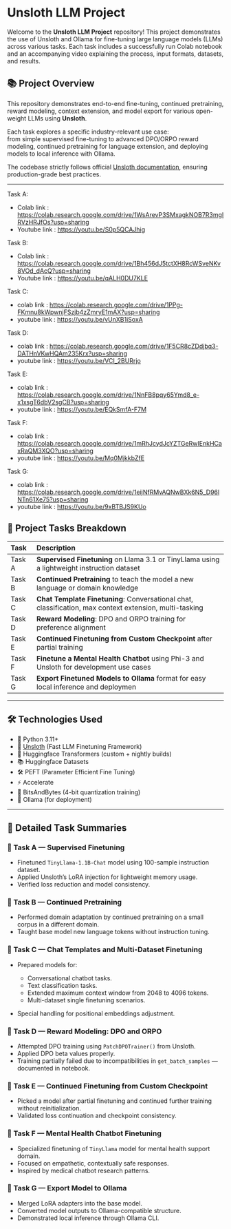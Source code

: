# Unsloth LLM Project

Welcome to the **Unsloth LLM Project** repository! This project demonstrates the use of Unsloth and Ollama for fine-tuning large language models (LLMs) across various tasks. Each task includes a successfully run Colab notebook and an accompanying video explaining the process, input formats, datasets, and results.

## 📚 Project Overview

This repository demonstrates end-to-end fine-tuning, continued pretraining, reward modeling, context extension, and model export for various open-weight LLMs using **Unsloth**.

Each task explores a specific industry-relevant use case:  
from simple supervised fine-tuning to advanced DPO/ORPO reward modeling, continued pretraining for language extension, and deploying models to local inference with Ollama.

The codebase strictly follows official [Unsloth documentation](https://docs.unsloth.ai/), ensuring production-grade best practices.

---

Task A:
- Colab link : https://colab.research.google.com/drive/1WsArevP3SMxagkNOB7R3mgIRVzHRJfOs?usp=sharing
- Youtube link : https://youtu.be/S0p5QCAJhig

Task B:
- Colab link : https://colab.research.google.com/drive/1Bh456dJ5tctXH8RcWSveNKv8VOd_dAcQ?usp=sharing
- Youtube link : https://youtu.be/qALH0DU7KLE

Task C:
- colab link : https://colab.research.google.com/drive/1PPg-FKmnu8kWpwnjFSzjb4zZmryE1mAX?usp=sharing
- youtube link : https://youtu.be/vUnXB1iSoxA

Task D:
- colab link : https://colab.research.google.com/drive/1F5CR8cZDdjbq3-DATHnVKwHQAm235Krx?usp=sharing
- youtube link : https://youtu.be/VCI_2BURrjo

Task E:
- colab link : https://colab.research.google.com/drive/1NnFB8pqy65Ymd8_e-x1xsgT6dbV2sgCB?usp=sharing
- youtube link : https://youtu.be/EQkSmfA-F7M

Task F:
- colab link : https://colab.research.google.com/drive/1mRhJcydJcYZTGeRwIEnkHCaxRaQM3XQO?usp=sharing
- youtube link : https://youtu.be/Mq0MjkkbZfE

Task G:
- colab link : https://colab.research.google.com/drive/1eijNfRMvAQNwBXk6N5_D96lNTn61Xe75?usp=sharing
- youtube link : https://youtu.be/9xBTBJS9KUo

## 🚀 Project Tasks Breakdown

| Task | Description
|:---|:---
| Task A | **Supervised Finetuning** on Llama 3.1 or TinyLlama using a lightweight instruction dataset
| Task B | **Continued Pretraining** to teach the model a new language or domain knowledge
| Task C | **Chat Template Finetuning**: Conversational chat, classification, max context extension, multi-tasking
| Task D | **Reward Modeling**: DPO and ORPO training for preference alignment
| Task E | **Continued Finetuning from Custom Checkpoint** after partial training
| Task F | **Finetune a Mental Health Chatbot** using Phi-3 and Unsloth for development use cases
| Task G | **Export Finetuned Models to Ollama** format for easy local inference and deploymen

---

## 🛠️ Technologies Used

- 🐍 Python 3.11+
- 🦥 [Unsloth](https://unsloth.ai/) (Fast LLM Finetuning Framework)
- 🤗 Huggingface Transformers (custom + nightly builds)
- 📚 Huggingface Datasets
- 🛠️ PEFT (Parameter Efficient Fine Tuning)
- ⚡ Accelerate
- 💾 BitsAndBytes (4-bit quantization training)
- 🧠 Ollama (for deployment)

---

## 📄 Detailed Task Summaries

### 🧩 Task A — Supervised Finetuning

- Finetuned `TinyLlama-1.1B-Chat` model using 100-sample instruction dataset.
- Applied Unsloth’s LoRA injection for lightweight memory usage.
- Verified loss reduction and model consistency.

### 🧩 Task B — Continued Pretraining

- Performed domain adaptation by continued pretraining on a small corpus in a different domain.
- Taught base model new language tokens without instruction tuning.

### 🧩 Task C — Chat Templates and Multi-Dataset Finetuning

- Prepared models for:
  - Conversational chatbot tasks.
  - Text classification tasks.
  - Extended maximum context window from 2048 to 4096 tokens.
  - Multi-dataset single finetuning scenarios.

- Special handling for positional embeddings adjustment.

### 🧩 Task D — Reward Modeling: DPO and ORPO

- Attempted DPO training using `PatchDPOTrainer()` from Unsloth.
- Applied DPO beta values properly.
- Training partially failed due to incompatibilities in `get_batch_samples` — documented in notebook.

### 🧩 Task E — Continued Finetuning from Custom Checkpoint

- Picked a model after partial finetuning and continued further training without reinitialization.
- Validated loss continuation and checkpoint consistency.

### 🧩 Task F — Mental Health Chatbot Finetuning

- Specialized finetuning of `TinyLlama` model for mental health support domain.
- Focused on empathetic, contextually safe responses.
- Inspired by medical chatbot research patterns.

### 🧩 Task G — Export Model to Ollama

- Merged LoRA adapters into the base model.
- Converted model outputs to Ollama-compatible structure.
- Demonstrated local inference through Ollama CLI.
